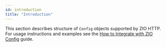 ```yaml
---
id: introduction
title: "Introduction"
---
```


This section describes structure of `Config` objects supported by ZIO HTTP.
For usage instructions and examples see the [How to Integrate with ZIO Config](../../guides/integrate-with-zio-config.md)
guide.
